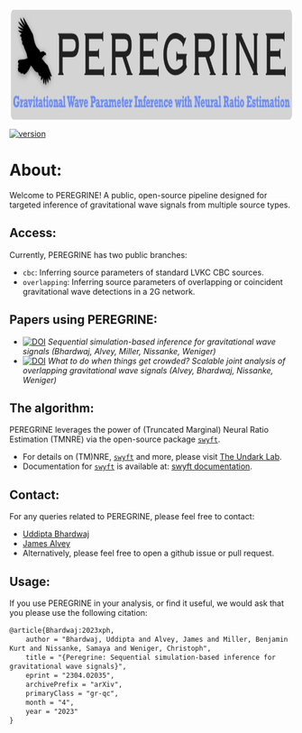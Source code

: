 <img align="center" height="200" src="/profile/peregrine_logo.png">

[![version](https://img.shields.io/badge/version-0.0.1-blue)](https://github.com/undark-lab/peregrine) 


# About: 
Welcome to PEREGRINE! A public, open-source pipeline designed for targeted inference of gravitational wave signals from multiple source types. 

## Access:
Currently, PEREGRINE has two public branches: 
- `cbc`: Inferring source parameters of standard LVKC CBC sources.
- `overlapping`: Inferring source parameters of overlapping or coincident gravitational wave detections in a 2G network.

## Papers using PEREGRINE:
- [![DOI](https://img.shields.io/badge/DOI-arXiv.2304.02035-brightgreen)](https://arxiv.org/abs/2304.02035) *Sequential simulation-based inference for gravitational wave signals (Bhardwaj, Alvey, Miller, Nissanke, Weniger)*
- [![DOI](https://img.shields.io/badge/DOI-arXiv.2304.02035-brightgreen)](https://arxiv.org/abs/2304.02035) *What to do when things get crowded? Scalable joint analysis of overlapping gravitational wave signals (Alvey, Bhardwaj, Nissanke, Weniger)*

## The algorithm: 
PEREGRINE leverages the power of (Truncated Marginal) Neural Ratio Estimation (TMNRE) via the open-source package [`swyft`](https://github.com/undark-lab/swyft).
- For details on (TM)NRE, [`swyft`](https://github.com/undark-lab/swyft) and more, please visit [The Undark Lab](https://github.com/undark-lab). 
- Documentation for [`swyft`](https://github.com/undark-lab/swyft) is available at: [swyft documentation](https://swyft.readthedocs.io/en/latest/).

## Contact:
For any queries related to PEREGRINE, please feel free to contact: 
- [Uddipta Bhardwaj](mailto:u.bhardwaj@uva.nl)
- [James Alvey](mailto:j.b.g.alvey@uva.nl)
- Alternatively, please feel free to open a github issue or pull request.

## Usage:
If you use PEREGRINE in your analysis, or find it useful, we would ask that you please use the following citation: 
```
@article{Bhardwaj:2023xph,
    author = "Bhardwaj, Uddipta and Alvey, James and Miller, Benjamin Kurt and Nissanke, Samaya and Weniger, Christoph",
    title = "{Peregrine: Sequential simulation-based inference for gravitational wave signals}",
    eprint = "2304.02035",
    archivePrefix = "arXiv",
    primaryClass = "gr-qc",
    month = "4",
    year = "2023"
}
```
